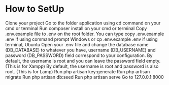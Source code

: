 <h1>How to SetUp</h1>

<p>
    Clone your project
    Go to the folder application using cd command on your cmd or terminal
    Run composer install on your cmd or terminal
    Copy .env.example file to .env on the root folder. You can type copy .env.example .env if using command prompt Windows or cp .env.example .env if using terminal, Ubuntu
    Open your .env file and change the database name (DB_DATABASE) to whatever you have, username (DB_USERNAME) and password (DB_PASSWORD) field correspond to your configuration.
    By default, the username is root and you can leave the password field empty. (This is for Xampp)
    By default, the username is root and password is also root. (This is for Lamp)
    Run php artisan key:generate
    Run php artisan migrate
    Run php artisan db:seed
    Run php artisan serve
    Go to 127.0.0.1:8000
</p>
